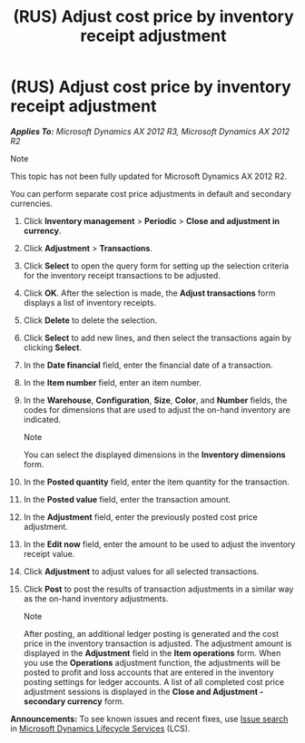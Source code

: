 ﻿---
title: (RUS) Adjust cost price by inventory receipt adjustment
TOCTitle: (RUS) Adjust cost price by inventory receipt adjustment
ms:assetid: f6b125bd-3378-42d0-a986-86653aff13a3
ms:mtpsurl: https://technet.microsoft.com/en-us/library/JJ678619(v=AX.60)
ms:contentKeyID: 49388101
ms.date: 04/18/2014
mtps_version: v=AX.60
---

# (RUS) Adjust cost price by inventory receipt adjustment 


_**Applies To:** Microsoft Dynamics AX 2012 R3, Microsoft Dynamics AX 2012 R2_


> [!NOTE]
> <P>This topic has not been fully updated for Microsoft Dynamics AX 2012 R2.</P>



You can perform separate cost price adjustments in default and secondary currencies.

1.  Click **Inventory management** \> **Periodic** \> **Close and adjustment in currency**.

2.  Click **Adjustment** \> **Transactions**.

3.  Click **Select** to open the query form for setting up the selection criteria for the inventory receipt transactions to be adjusted.

4.  Click **OK**. After the selection is made, the **Adjust transactions** form displays a list of inventory receipts.

5.  Click **Delete** to delete the selection.

6.  Click **Select** to add new lines, and then select the transactions again by clicking **Select**.

7.  In the **Date financial** field, enter the financial date of a transaction.

8.  In the **Item number** field, enter an item number.

9.  In the **Warehouse**, **Configuration**, **Size**, **Color**, and **Number** fields, the codes for dimensions that are used to adjust the on-hand inventory are indicated.
    

    > [!NOTE]
    > <P>You can select the displayed dimensions in the <STRONG>Inventory dimensions</STRONG> form.</P>



10. In the **Posted quantity** field, enter the item quantity for the transaction.

11. In the **Posted value** field, enter the transaction amount.

12. In the **Adjustment** field, enter the previously posted cost price adjustment.

13. In the **Edit now** field, enter the amount to be used to adjust the inventory receipt value.

14. Click **Adjustment** to adjust values for all selected transactions.

15. Click **Post** to post the results of transaction adjustments in a similar way as the on-hand inventory adjustments.
    

    > [!NOTE]
    > <P>After posting, an additional ledger posting is generated and the cost price in the inventory transaction is adjusted. The adjustment amount is displayed in the <STRONG>Adjustment</STRONG> field in the <STRONG>Item operations</STRONG> form. When you use the <STRONG>Operations</STRONG> adjustment function, the adjustments will be posted to profit and loss accounts that are entered in the inventory posting settings for ledger accounts. A list of all completed cost price adjustment sessions is displayed in the <STRONG>Close and Adjustment - secondary currency</STRONG> form.</P>


  
**Announcements:** To see known issues and recent fixes, use [Issue search](http://go.microsoft.com/fwlink/?linkid=389258) in [Microsoft Dynamics Lifecycle Services](http://go.microsoft.com/fwlink/?linkid=306505) (LCS).

